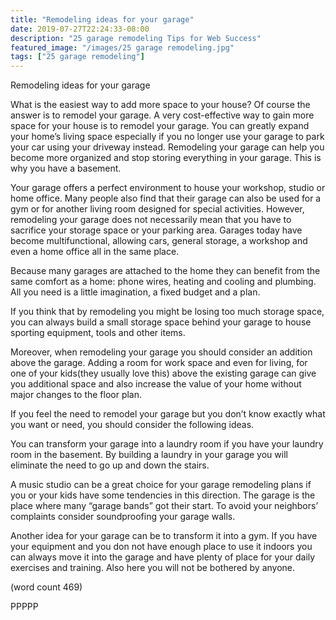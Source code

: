 ```yaml
---
title: "Remodeling ideas for your garage"
date: 2019-07-27T22:24:33-08:00
description: "25 garage remodeling Tips for Web Success"
featured_image: "/images/25 garage remodeling.jpg"
tags: ["25 garage remodeling"]
---
```


Remodeling ideas for your garage


What is the easiest way to add more space to your house? Of 
course the answer is to remodel your garage. A very cost-effective 
way to gain more space for your house is to remodel your garage. 
You can greatly expand your home’s living space especially if you 
no longer use your garage to park your car using your driveway
instead.  Remodeling your garage can help you become 
more organized and stop storing everything in your garage. This is 
why you have a basement.

Your garage offers a perfect environment to house your workshop, 
studio or home office. Many people also find that their garage 
can also be used for a gym or for another living room designed for 
special activities. However, remodeling your garage does not 
necessarily mean that you have to sacrifice your storage 
space or your parking area. Garages today have become multifunctional, 
allowing cars, general storage, a workshop and even a home office 
all in the same place.

Because many garages are attached to the home they can benefit 
from the same comfort as a home: phone wires, heating and 
cooling and plumbing. All you need is a little imagination, a fixed 
budget and a plan.

If you think that by remodeling you might be losing too much 
storage space, you can always build a small storage space behind 
your garage to house sporting equipment, tools and other items.

Moreover, when remodeling your garage you should consider an 
addition above the garage. Adding a room for work space and even 
for living, for one of your kids(they usually love this) above the 
existing garage can give you additional space and also increase the 
value of your home without major changes to the floor plan.

If you feel the need to remodel your garage but you don’t know 
exactly what you want or need, you should consider the following 
ideas.

You can transform your garage into a laundry room if you have your 
laundry room in the basement. By building a laundry in your 
garage you will eliminate the need to go up and down the stairs.

A music studio can be a great choice for your garage remodeling 
plans if you or your kids have some tendencies in this direction. 
The garage is the place where many “garage bands” got their start. 
To avoid your neighbors’ complaints consider soundproofing your 
garage walls. 

Another idea for your garage can be to transform it into a gym. If 
you have your equipment and you don not have enough place to 
use it indoors you can always move it into the garage and have 
plenty of place for your daily exercises and training. Also here you 
will not be bothered by anyone.

(word count 469)

PPPPP

